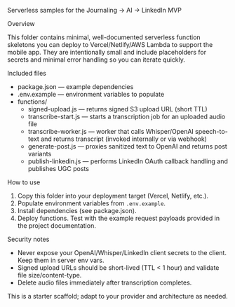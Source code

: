Serverless samples for the Journaling → AI → LinkedIn MVP

Overview

This folder contains minimal, well-documented serverless function skeletons you can deploy to Vercel/Netlify/AWS Lambda to support the mobile app. They are intentionally small and include placeholders for secrets and minimal error handling so you can iterate quickly.

Included files
- package.json — example dependencies
- .env.example — environment variables to populate
- functions/
  - signed-upload.js — returns signed S3 upload URL (short TTL)
  - transcribe-start.js — starts a transcription job for an uploaded audio file
  - transcribe-worker.js — worker that calls Whisper/OpenAI speech-to-text and returns transcript (invoked internally or via webhook)
  - generate-post.js — proxies sanitized text to OpenAI and returns post variants
  - publish-linkedin.js — performs LinkedIn OAuth callback handling and publishes UGC posts

How to use
1. Copy this folder into your deployment target (Vercel, Netlify, etc.).
2. Populate environment variables from `.env.example`.
3. Install dependencies (see package.json).
4. Deploy functions. Test with the example request payloads provided in the project documentation.

Security notes
- Never expose your OpenAI/Whisper/LinkedIn client secrets to the client. Keep them in server env vars.
- Signed upload URLs should be short-lived (TTL &lt; 1 hour) and validate file size/content-type.
- Delete audio files immediately after transcription completes.

This is a starter scaffold; adapt to your provider and architecture as needed.